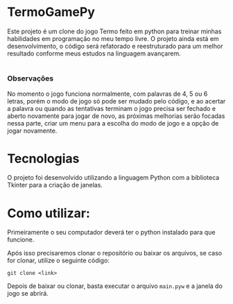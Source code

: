 # TermoGamePy

Este projeto é um clone do jogo Termo feito em python para treinar minhas habilidades em programação no meu tempo livre. O projeto ainda está em desenvolvimento, o código será refatorado e reestruturado para um melhor resultado conforme meus estudos na linguagem avançarem.
#

### Observações
No momento o jogo funciona normalmente, com palavras de 4, 5 ou 6 letras, porém o modo de jogo só pode ser mudado pelo código, e ao acertar a palavra ou quando as tentativas terminam o jogo precisa ser fechado e aberto novamente para jogar de novo, as próximas melhorias serão focadas nessa parte, criar um menu para a escolha do modo de jogo e a opção de jogar novamente.
#

# Tecnologias

O projeto foi desenvolvido utilizando a linguagem Python com a biblioteca Tkinter para a criação de janelas.

#

# Como utilizar:
Primeiramente o seu computador deverá ter o python instalado para que funcione. 

Após isso precisaremos clonar o repositório ou baixar os arquivos, se caso for clonar, utilize o seguinte código:

```
git clone <link>
```

Depois de baixar ou clonar, basta executar o arquivo `main.pyw` e a janela do jogo se abrirá.